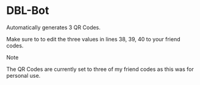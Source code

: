 # DBL-Bot

Automatically generates 3 QR Codes. 

Make sure to to edit the three values in lines 38, 39, 40 to your friend codes. 

> [!NOTE]
> The QR Codes are currently set to three of my friend codes as this was for personal use. 